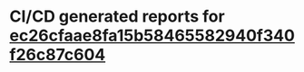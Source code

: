 # CI/CD generated reports for [ec26cfaae8fa15b58465582940f340f26c87c604](https://github.com/hydephp/develop/commit/ec26cfaae8fa15b58465582940f340f26c87c604)
